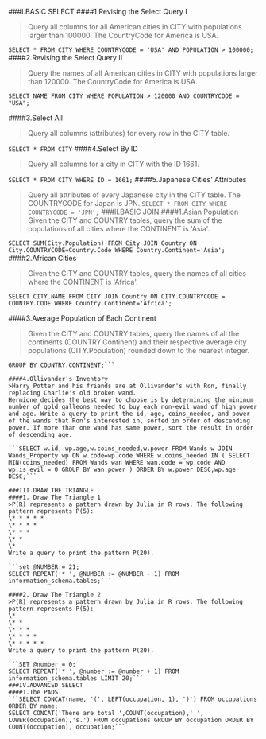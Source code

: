 ###I.BASIC SELECT
####1.Revising the Select Query I
> Query all columns for all American cities in CITY with populations larger than 100000. The CountryCode for America is USA.

```SELECT * FROM CITY WHERE COUNTRYCODE = 'USA' AND POPULATION > 100000;```
####2.Revising the Select Query II
>Query the names of all American cities in CITY with populations larger than 120000. The CountryCode for America is USA.

```SELECT NAME FROM CITY WHERE POPULATION > 120000 AND COUNTRYCODE = "USA";```

####3.Select All 
>Query all columns (attributes) for every row in the CITY table.

```SELECT * FROM CITY```
####4.Select By ID
>Query all columns for a city in CITY with the ID 1661.

```SELECT * FROM CITY WHERE ID = 1661;```
####5.Japanese Cities' Attributes
>Query all attributes of every Japanese city in the CITY table. The COUNTRYCODE for Japan is JPN.
```SELECT * FROM CITY WHERE COUNTRYCODE = 'JPN';```
###II.BASIC JOIN
####1.Asian Population
>Given the CITY and COUNTRY tables, query the sum of the populations of all cities where the CONTINENT is 'Asia'.

```SELECT SUM(City.Population) FROM City JOIN Country ON City.COUNTRYCODE=Country.Code WHERE Country.Continent='Asia';```
####2.African Cities
>Given the CITY and COUNTRY tables, query the names of all cities where the CONTINENT is 'Africa'.

```SELECT CITY.NAME FROM CITY JOIN Country ON CITY.COUNTRYCODE = COUNTRY.CODE WHERE Country.Continent='Africa';```

####3.Average Population of Each Continent
>Given the CITY and COUNTRY tables, query the names of all the continents (COUNTRY.Continent) and their respective average city populations (CITY.Population) rounded down to the nearest integer.

```SELECT COUNTRY.CONTINENT, FLOOR(AVG(CITY.POPULATION)) FROM CITY JOIN COUNTRY ON CITY.COUNTRYCODE = COUNTRY.CODE
GROUP BY COUNTRY.CONTINENT;```

####4.Ollivander's Inventory
>Harry Potter and his friends are at Ollivander's with Ron, finally replacing Charlie's old broken wand.
Hermione decides the best way to choose is by determining the minimum number of gold galleons needed to buy each non-evil wand of high power and age. Write a query to print the id, age, coins_needed, and power of the wands that Ron's interested in, sorted in order of descending power. If more than one wand has same power, sort the result in order of descending age.

```SELECT w.id, wp.age,w.coins_needed,w.power FROM Wands w JOIN Wands_Property wp ON w.code=wp.code WHERE w.coins_needed IN ( SELECT MIN(coins_needed) FROM Wands wan WHERE wan.code = wp.code AND wp.is_evil = 0 GROUP BY wan.power ) ORDER BY w.power DESC,wp.age DESC;```

###III.DRAW THE TRIANGLE 
####1. Draw The Triangle 1
>P(R) represents a pattern drawn by Julia in R rows. The following pattern represents P(5):
\* * * * * 
\* * * * 
\* * * 
\* * 
\*
Write a query to print the pattern P(20).

```set @NUMBER:= 21; 
SELECT REPEAT('* ', @NUMBER := @NUMBER - 1) FROM information_schema.tables;```

####2. Draw The Triangle 2
>P(R) represents a pattern drawn by Julia in R rows. The following pattern represents P(5):
\* 
\* * 
\* * * 
\* * * * 
\* * * * *
Write a query to print the pattern P(20).

```SET @number = 0;
SELECT REPEAT('* ', @number := @number + 1) FROM information_schema.tables LIMIT 20;```
###IV.ADVANCED SELECT
####1.The PADS
```SELECT CONCAT(name, '(', LEFT(occupation, 1), ')') FROM occupations ORDER BY name;
SELECT CONCAT('There are total ',COUNT(occupation),' ', LOWER(occupation),'s.') FROM occupations GROUP BY occupation ORDER BY COUNT(occupation), occupation;```




